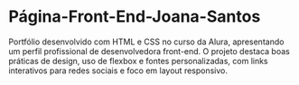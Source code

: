 # Página-Front-End-Joana-Santos
Portfólio desenvolvido com HTML e CSS no curso da Alura, apresentando um perfil profissional de desenvolvedora front-end. O projeto destaca boas práticas de design, uso de flexbox e fontes personalizadas, com links interativos para redes sociais e foco em layout responsivo.
